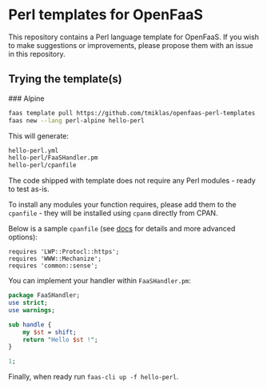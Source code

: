 # Perl templates for OpenFaaS

This repository contains a Perl language template for OpenFaaS. If you wish to make suggestions or improvements, please propose them with an issue in this repository.

## Trying the template(s)


### Alpine

```bash
faas template pull https://github.com/tmiklas/openfaas-perl-templates
faas new --lang perl-alpine hello-perl
```

This will generate:

```sh
hello-perl.yml
hello-perl/FaaSHandler.pm
hello-perl/cpanfile
```

The code shipped with template does not require any Perl modules - ready to test as-is.

To install any modules your function requires, please add them to the `cpanfile` - they will be installed using `cpanm` directly from CPAN. 

Below is a sample `cpanfile` (see [docs](https://metacpan.org/pod/cpanfile) for details and more advanced options):

```
requires 'LWP::Protocl::https';
requires 'WWW::Mechanize';
requires 'common::sense';
```

You can implement your handler within `FaaSHandler.pm`:

```perl
package FaaSHandler;
use strict;
use warnings;

sub handle {
    my $st = shift;
    return "Hello $st !";
}

1;
```

Finally, when ready run `faas-cli up -f hello-perl`.


